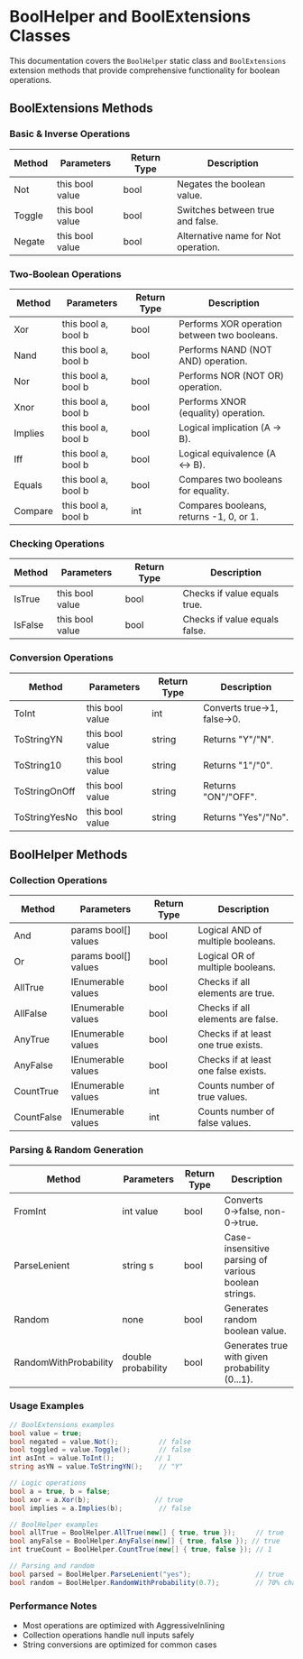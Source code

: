 # BoolHelper and BoolExtensions Classes

This documentation covers the `BoolHelper` static class and `BoolExtensions` extension methods that provide comprehensive functionality for boolean operations.

## BoolExtensions Methods

### Basic & Inverse Operations

| Method | Parameters | Return Type | Description |
|--------|------------|-------------|-------------|
| Not | this bool value | bool | Negates the boolean value. |
| Toggle | this bool value | bool | Switches between true and false. |
| Negate | this bool value | bool | Alternative name for Not operation. |

### Two-Boolean Operations

| Method | Parameters | Return Type | Description |
|--------|------------|-------------|-------------|
| Xor | this bool a, bool b | bool | Performs XOR operation between two booleans. |
| Nand | this bool a, bool b | bool | Performs NAND (NOT AND) operation. |
| Nor | this bool a, bool b | bool | Performs NOR (NOT OR) operation. |
| Xnor | this bool a, bool b | bool | Performs XNOR (equality) operation. |
| Implies | this bool a, bool b | bool | Logical implication (A → B). |
| Iff | this bool a, bool b | bool | Logical equivalence (A ↔ B). |
| Equals | this bool a, bool b | bool | Compares two booleans for equality. |
| Compare | this bool a, bool b | int | Compares booleans, returns -1, 0, or 1. |

### Checking Operations

| Method | Parameters | Return Type | Description |
|--------|------------|-------------|-------------|
| IsTrue | this bool value | bool | Checks if value equals true. |
| IsFalse | this bool value | bool | Checks if value equals false. |

### Conversion Operations

| Method | Parameters | Return Type | Description |
|--------|------------|-------------|-------------|
| ToInt | this bool value | int | Converts true→1, false→0. |
| ToStringYN | this bool value | string | Returns "Y"/"N". |
| ToString10 | this bool value | string | Returns "1"/"0". |
| ToStringOnOff | this bool value | string | Returns "ON"/"OFF". |
| ToStringYesNo | this bool value | string | Returns "Yes"/"No". |

## BoolHelper Methods

### Collection Operations

| Method | Parameters | Return Type | Description |
|--------|------------|-------------|-------------|
| And | params bool[] values | bool | Logical AND of multiple booleans. |
| Or | params bool[] values | bool | Logical OR of multiple booleans. |
| AllTrue | IEnumerable<bool> values | bool | Checks if all elements are true. |
| AllFalse | IEnumerable<bool> values | bool | Checks if all elements are false. |
| AnyTrue | IEnumerable<bool> values | bool | Checks if at least one true exists. |
| AnyFalse | IEnumerable<bool> values | bool | Checks if at least one false exists. |
| CountTrue | IEnumerable<bool> values | int | Counts number of true values. |
| CountFalse | IEnumerable<bool> values | int | Counts number of false values. |

### Parsing & Random Generation

| Method | Parameters | Return Type | Description |
|--------|------------|-------------|-------------|
| FromInt | int value | bool | Converts 0→false, non-0→true. |
| ParseLenient | string s | bool | Case-insensitive parsing of various boolean strings. |
| Random | none | bool | Generates random boolean value. |
| RandomWithProbability | double probability | bool | Generates true with given probability (0...1). |

### Usage Examples

```csharp
// BoolExtensions examples
bool value = true;
bool negated = value.Not();          // false
bool toggled = value.Toggle();       // false
int asInt = value.ToInt();          // 1
string asYN = value.ToStringYN();    // "Y"

// Logic operations
bool a = true, b = false;
bool xor = a.Xor(b);                // true
bool implies = a.Implies(b);         // false

// BoolHelper examples
bool allTrue = BoolHelper.AllTrue(new[] { true, true });     // true
bool anyFalse = BoolHelper.AnyFalse(new[] { true, false }); // true
int trueCount = BoolHelper.CountTrue(new[] { true, false }); // 1

// Parsing and random
bool parsed = BoolHelper.ParseLenient("yes");                // true
bool random = BoolHelper.RandomWithProbability(0.7);         // 70% chance of true
```

### Performance Notes

- Most operations are optimized with AggressiveInlining
- Collection operations handle null inputs safely
- String conversions are optimized for common cases